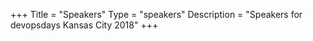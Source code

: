 +++
Title = "Speakers"
Type = "speakers"
Description = "Speakers for devopsdays Kansas City 2018"
+++
